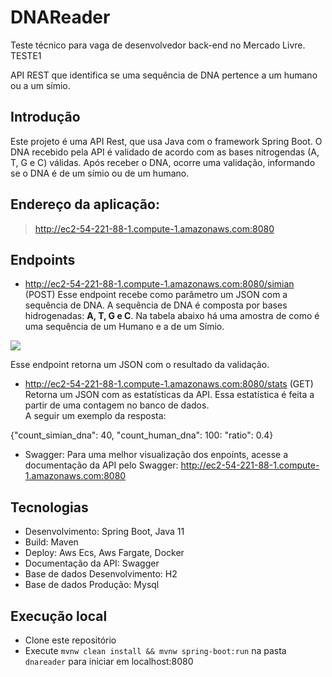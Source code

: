 # DNAReader
Teste técnico para vaga de desenvolvedor back-end no Mercado Livre.
TESTE1


API REST que identifica se uma sequência de DNA pertence a um humano ou a um símio.

## Introdução
Este projeto é uma API Rest, que usa Java com o framework Spring Boot.
O DNA recebido pela API é validado de acordo com as bases nitrogendas (A, T, G e C) válidas. Após receber o DNA, ocorre uma validação, informando se o DNA é de um símio ou de um humano.

## Endereço da aplicação:
> http://ec2-54-221-88-1.compute-1.amazonaws.com:8080

## Endpoints
* http://ec2-54-221-88-1.compute-1.amazonaws.com:8080/simian (POST) 
Esse endpoint recebe como parâmetro um JSON com a sequência de DNA. A sequência de DNA é composta por bases hidrogenadas: **A, T, G e C**.
Na tabela abaixo há uma amostra de como é uma sequência de um Humano e a de um Símio. 
 
<img src = "https://i.ibb.co/3BMJhhJ/tabela.png">

Esse endpoint retorna um JSON com o resultado da validação.



* http://ec2-54-221-88-1.compute-1.amazonaws.com:8080/stats (GET)
Retorna um JSON com as estatísticas da API. Essa estatística é feita a partir de uma contagem no banco de dados.  
A seguir um exemplo da resposta:

{"count_simian_dna": 40, "count_human_dna": 100: "ratio": 0.4}
 
* Swagger:
Para uma melhor visualização dos enpoints, acesse a documentação da API pelo Swagger:
 http://ec2-54-221-88-1.compute-1.amazonaws.com:8080

## Tecnologias 
* Desenvolvimento: Spring Boot, Java 11
* Build: Maven
* Deploy: Aws Ecs, Aws Fargate, Docker
* Documentação da API: Swagger
* Base de dados Desenvolvimento: H2
* Base de dados Produção: Mysql

## Execução local
* Clone este repositório
* Execute ```mvnw clean install && mvnw spring-boot:run``` na pasta ```dnareader``` para iniciar em localhost:8080



